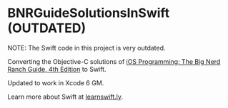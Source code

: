 BNRGuideSolutionsInSwift (OUTDATED)
============

NOTE: The Swift code in this project is very outdated.

Converting the Objective-C solutions of <a target="_blank" href="http://www.bignerdranch.com/we-write/ios-programming.html">iOS Programming: The Big Nerd Ranch Guide, 4th Edition</a> to Swift.

Updated to work in Xcode 6 GM.

Learn more about Swift at <a href="http://learnswift.ly">learnswift.ly</a>.

